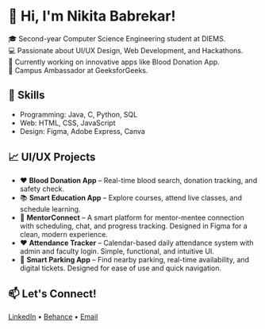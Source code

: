 # 👋 Hi, I'm Nikita Babrekar!

🎓 Second-year Computer Science Engineering student at DIEMS.  
💻 Passionate about UI/UX Design, Web Development, and Hackathons.  
🚀 Currently working on innovative apps like Blood Donation App.  
🎨 Campus Ambassador at GeeksforGeeks.

## 🌟 Skills
- Programming: Java, C, Python, SQL
- Web: HTML, CSS, JavaScript
- Design: Figma, Adobe Express, Canva

## 📈 UI/UX Projects
- ❤️ **Blood Donation App** – Real-time blood search, donation tracking, and safety check.
- 📚 **Smart Education App** – Explore courses, attend live classes, and schedule learning.
- 🎨 **MentorConnect** – A smart platform for mentor-mentee connection with scheduling, chat, and progress tracking. Designed in Figma for a clean, modern experience.
- ❤️ **Attendance Tracker** – Calendar-based daily attendance system with admin and faculty login. Simple, functional, and intuitive UI.
- 🚀 **Smart Parking App** – Find nearby parking, real-time availability, and digital tickets. Designed for ease of use and quick navigation.



## 📫 Let's Connect!
[LinkedIn](www.linkedin.com/in/nikita-babrekar) • [Behance](https://www.behance.net/nikitababrekar) • [Email](nikitababrekar752@gmail.com)
